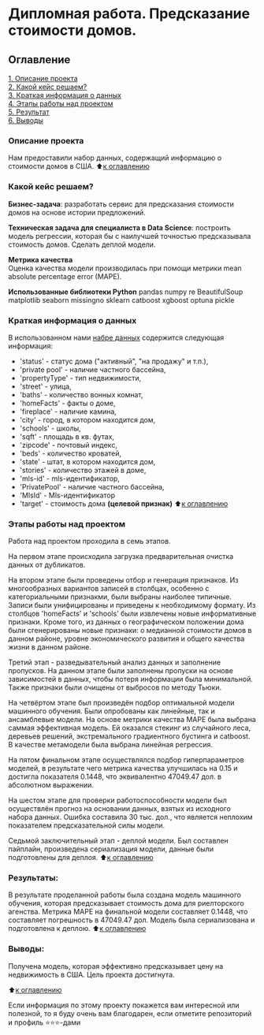 #  Дипломная работа. Предсказание стоимости домов.

## Оглавление  
[1. Описание проекта](README.md#Описание-проекта)  
[2. Какой кейс решаем?](README.md#Какой-кейс-решаем)  
[3. Краткая информация о данных](README.md#Краткая-информация-о-данных)  
[4. Этапы работы над проектом](README.md#Этапы-работы-над-проектом)  
[5. Результат](README.md#Результаты)    
[6. Выводы](README.md#Выводы) 

### Описание проекта    
Нам предоставили набор данных, содержащий информацию о стоимости домов в США.
:arrow_up:[к оглавлению](README.md#Оглавление)


### Какой кейс решаем?    
**Бизнес-задача**: разработать сервис для предсказания стоимости домов на основе истории предложений.

**Техническая задача для специалиста в Data Science**: построить модель регрессии, которая бы с наилучшей точностью предсказывала стоимость домов. Сделать деплой модели.

**Метрика качества**     
Оценка качества модели производилась при помощи метрики mean absolute percentage error (MAPE).

**Использованные библиотеки Python**
pandas
numpy
re
BeautifulSoup
matplotlib
seaborn
missingno
sklearn
catboost
xgboost
optuna
pickle

### Краткая информация о данных
В использованном нами [набре данных](https://drive.google.com/file/d/11-ZNNIdcQ7TbT8Y0nsQ3Q0eiYQP__NIW/view) содержится следующая информация:
* 'status' - статус дома ("активный", "на продажу" и т.п.),
* 'private pool' - наличие частного бассейна,
* 'propertyType' - тип недвижимости,
* 'street' - улица,
* 'baths' - количество вонных комнат,
* 'homeFacts' - факты о доме,
* 'fireplace' - наличие камина,
* 'city' - город, в котором находится дом,
* 'schools' - школы,
* 'sqft' - площадь в кв. футах,
* 'zipcode' - почтовый индекс,
* 'beds' - количество кроватей,
* 'state' - штат, в котором находится дом,
* 'stories' - количество этажей в доме,
* 'mls-id' - mls-идентификатор,
* 'PrivatePool' - наличие частного бассейна,
* 'MlsId' - Mls-идентификатор
* 'target' - стоимость дома **(целевой признак)**
:arrow_up:[к оглавлению](README.md#Оглавление)


### Этапы работы над проектом  
Работа над проектом проходила в семь этапов.

На первом этапе происходила загрузка предварительная очистка данных от дубликатов.

На втором этапе были проведены отбор и генерация признаков. Из многообразных вариантов записей в столбцах, особенно с категориальными признакми, были выбраны наиболее типичные. Записи были унифицированы и приведены к необходимому формату. Из столбцов 'homeFacts' и 'schools' были извлечены новые информативные признаки. Кроме того, из данных о географическом положении дома были сгенерированы новые признаки: о медианной стоимости домов в данном районе, уровне экономического развития и общего качества жизни в данном районе.

Третий этап - разведывательный анализ данных и заполнение пропусков. На данном этапе были заполнены пропуски на основе зависимостей в данных, чтобы потеря информации была минимальной. Также признаки были очищены от выбросов по методу Тьюки.

На четвёртом этапе был произведён подбор оптимальной модели машинного обучения. Были опробованы как линейные, так и ансамблевые модели. На основе метрики качества MAPE была выбрана саммая эффективная модель. Ей оказался стекинг из случайного леса, деревьев решений, экстремального градиентного бустинга и catboost. В качестве метамодели была выбрана линейная регрессия.

На пятом финальном этапе осуществлялся подбор гиперпараметров моделей, в результате чего метрика качества улучшилась на 0.15 и достигла показателя 0.1448, что эквивалентно 47049.47 дол. в абсолютном выражении.

На шестом этапе для проверки работоспособности модели был осуществлён прогноз на основании данных, взятых из исходного набора данных. Ошибка составила 30 тыс. дол., что является неплохим показателем предсказательной силы модели.

Седьмой заключительный этап - деплой модели. Был составлен пайплайн, произведена сериализация модели, данные были подготовлены для деплоя.
:arrow_up:[к оглавлению](README.md#Оглавление)


### Результаты:  
В результате проделанной работы была создана модель машинного обучения, которая предсказывает стоимость дома для риелторского агенства. Метрика MAPE на финальной модели составляет 0.1448, что составляет погрешность в 47049.47 дол. Модель была сериализована и подготовлена к деплою.
:arrow_up:[к оглавлению](README.md#Оглавление)


### Выводы:  
Получена модель, которая эффективно предсказывает цену на недвижимость в США. Цель проекта достигнута.

:arrow_up:[к оглавлению](README.md#Оглавление)


Если информация по этому проекту покажется вам интересной или полезной, то я буду очень вам благодарен, если отметите репозиторий и профиль ⭐️⭐️⭐️-дами
